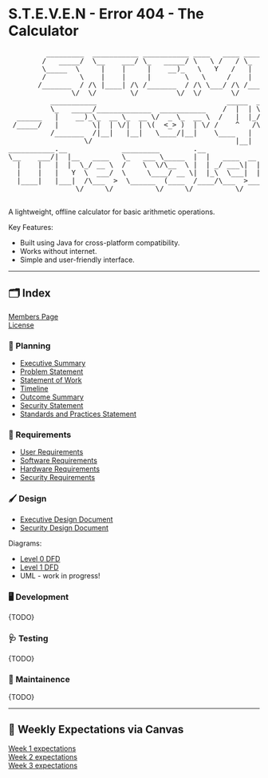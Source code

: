 # S.T.E.V.E.N - Error 404 - The Calculator 
<pre>
         _________  ___________ ___________ ____   ____ ___________     _______              
        /   _____/  \__    ___/ \_   _____/ \   \ /   / \_   _____/     \      \             
        \_____  \     |    |     |    __)_   \   Y   /   |    __)_      /   |   \            
        /        \    |    |     |        \   \     /    |        \    /    |    \           
       /_______  / /\ |____| /\ /_______  / /\ \___/ /\ /_______  / /\ \____|__  /           
               \/  \/        \/         \/  \/       \/         \/  \/         \/            
          ___________                               _____  _______      _____                
          \_   _____/_____________  ___________    /  |  | \   _  \    /  |  |               
  ______   |    __)_\_  __ \_  __ \/  _ \_  __ \  /   |  |_/  /_\  \  /   |  |_   ______     
 /_____/   |        \|  | \/|  | \(  <_> )  | \/ /    ^   /\  \_/   \/    ^   /  /_____/     
          /_______  /|__|   |__|   \____/|__|    \____   |  \_____  /\____   |               
                  \/                                  |__|        \/      |__|               
___________.__             _________        .__               .__          __                
\__    ___/|  |__   ____   \_   ___ \_____  |  |   ____  __ __|  | _____ _/  |_  ___________ 
  |    |   |  |  \_/ __ \  /    \  \/\__  \ |  | _/ ___\|  |  \  | \__  \\   __\/  _ \_  __ \
  |    |   |   Y  \  ___/  \     \____/ __ \|  |_\  \___|  |  /  |__/ __ \|  | (  <_> )  | \/
  |____|   |___|  /\___  >  \______  (____  /____/\___  >____/|____(____  /__|  \____/|__|   
                \/     \/          \/     \/          \/                \/                   
  </pre>

A lightweight, offline calculator for basic arithmetic operations.

Key Features:
- Built using Java for cross-platform compatibility.
- Works without internet.
- Simple and user-friendly interface.
 
---

## 🗂️ Index
[Members Page](Members_Page.md)<br>
[License](LICENSE)

### 🤔 Planning
- [Executive Summary](Documentation/Week_1/ExecutiveSummary.md)
- [Problem Statement](Documentation/Week_1/Problem_Statement.md)
- [Statement of Work](Documentation/Week_1/Statement%20of%20Work.md)
- [Timeline](Documentation/Week_1/Timeline)
- [Outcome Summary](Documentation/Week_1/Outcome%20Summary.md)
- [Security Statement](Documentation/Week_1/Security%20Statement.md)
- [Standards and Practices Statement](Documentation/Week_1/Standards%20and%20Practices%20Statement.md)

### 📐 Requirements
- [User Requirements](Documentation/Week_1/User%20Requirements.md)
- [Software Requirements](Documentation/Week_1/Software%20Requirements.md)
- [Hardware Requirements](Documentation/Week_1/Hardware%20Requirements.md)
- [Security Requirements](Documentation/Week_1/Security%20Requirements.md)

### 🖌️ Design
- [Executive Design Document](Documentation/Week_2/Executive_Design_Document.md)
- [Security Design Document](Documentation/Week_2/Security_Design_Document.md)
  
Diagrams:
- [Level 0 DFD](Images/CYBR%20404%20DESIGN%20DFD%20LEVEL%200.jpg)
- [Level 1 DFD](Images/CYBR%20404%20DESIGN%20DFD%20LEVEL%201.jpg)
- UML - work in progress!

### 🖥️ Development
{TODO}
### 🩺 Testing
{TODO}
### 🔧 Maintainence
{TODO}

---

## 📑 Weekly Expectations via Canvas
[Week 1 expectations](https://canvas.unk.edu/courses/51421/assignments/672342)<br>
[Week 2 expectations](https://canvas.unk.edu/courses/51421/assignments/672343?module_item_id=1540292)<br>
[Week 3 expectations](https://canvas.unk.edu/courses/51421/assignments/672344?module_item_id=1540293)
